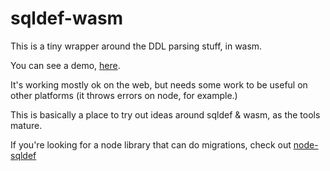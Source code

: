 # sqldef-wasm

This is a tiny wrapper around the DDL parsing stuff, in wasm.

You can see a demo, [here](https://sqldef.github.io/sqldef-wasm/).

It's working mostly ok on the web, but needs some work to be useful on other platforms (it throws errors on node, for example.)

This is basically a place to try out ideas around sqldef & wasm, as the tools mature.

If you're looking for a node library that can do migrations, check out [node-sqldef](https://github.com/sqldef/node-sqldef)

